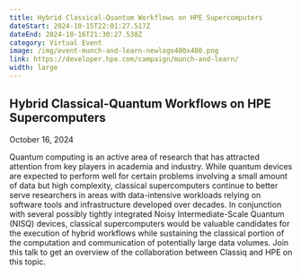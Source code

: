 ```yaml
---
title: Hybrid Classical-Quantum Workflows on HPE Supercomputers
dateStart: 2024-10-15T22:01:27.517Z
dateEnd: 2024-10-16T21:30:27.538Z
category: Virtual Event
image: /img/event-munch-and-learn-newlogo400x400.png
link: https://developer.hpe.com/campaign/munch-and-learn/
width: large
---
```

## Hybrid Classical-Quantum Workflows on HPE Supercomputers

October 16, 2024

Quantum computing is an active area of research that has attracted attention from key players in academia and industry. While quantum devices are expected to perform well for certain problems involving a small amount of data but high complexity, classical supercomputers continue to better serve researchers in areas with data-intensive workloads relying on software tools and infrastructure developed over decades. In conjunction with several possibly tightly integrated Noisy Intermediate-Scale Quantum (NISQ) devices, classical supercomputers would be valuable candidates for the execution of hybrid workflows while sustaining the classical portion of the computation and communication of potentially large data volumes. Join this talk to get an overview of the collaboration between Classiq and HPE on this topic.